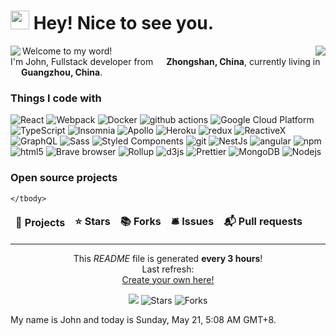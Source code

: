 <h1><img src="https://emojis.slackmojis.com/emojis/images/1531849430/4246/blob-sunglasses.gif?1531849430" width="30" /> Hey! Nice to see you.</h1>

<a href="https://github.com/JohnChan1017/JohnChan1017">
    <img align="left" src="https://github-readme-stats.vercel.app/api?username=JohnChan1017&show_icons=true&hide_title=false&&count_private=true&theme=radical" />
</a>
<a href="https://github.com/JohnChan1017/JohnChan1017">
    <img align="right" src="https://github-readme-stats.vercel.app/api/top-langs/?username=JohnChan1017&theme=buefy" />
</a>

<p>Welcome to my word! <br/> I'm John, Fullstack developer from <img src="https://cdn-icons-png.flaticon.com/512/197/197375.png" width="13" /> <b>Zhongshan, China</b>, currently living in <img src="https://cdn-icons-png.flaticon.com/512/197/197375.png" width="13"
    /> <b>Guangzhou, China</b>.
</p>
<h3>Things I code with</h3>
<p>
    <img alt="React" src="https://img.shields.io/badge/-React-45b8d8?style=flat-square&logo=react&logoColor=white" />
    <img alt="Webpack" src="https://img.shields.io/badge/-Webpack-8DD6F9?style=flat-square&logo=webpack&logoColor=white" />
    <img alt="Docker" src="https://img.shields.io/badge/-Docker-46a2f1?style=flat-square&logo=docker&logoColor=white" />
    <img alt="github actions" src="https://img.shields.io/badge/-Github_Actions-2088FF?style=flat-square&logo=github-actions&logoColor=white" />
    <img alt="Google Cloud Platform" src="https://img.shields.io/badge/-Google_Cloud_Platform-1a73e8?style=flat-square&logo=google-cloud&logoColor=white" />
    <img alt="TypeScript" src="https://img.shields.io/badge/-TypeScript-007ACC?style=flat-square&logo=typescript&logoColor=white" />
    <img alt="Insomnia" src="https://img.shields.io/badge/-Insomnia-5849BE?style=flat-square&logo=insomnia&logoColor=white" />
    <img alt="Apollo" src="https://img.shields.io/badge/-Apollo%20GraphQL-311C87?style=flat-square&logo=apollo-graphql&logoColor=white" />
    <img alt="Heroku" src="https://img.shields.io/badge/-Heroku-430098?style=flat-square&logo=heroku&logoColor=white" />
    <img alt="redux" src="https://img.shields.io/badge/-Redux-764ABC?style=flat-square&logo=redux&logoColor=white" />
    <img alt="ReactiveX" src="https://img.shields.io/badge/-RxJs-B7178C?style=flat-square&logo=reactivex&logoColor=white" />
    <img alt="GraphQL" src="https://img.shields.io/badge/-GraphQL-E10098?style=flat-square&logo=graphql&logoColor=white" />
    <img alt="Sass" src="https://img.shields.io/badge/-Sass-CC6699?style=flat-square&logo=sass&logoColor=white" />
    <img alt="Styled Components" src="https://img.shields.io/badge/-Styled_Components-db7092?style=flat-square&logo=styled-components&logoColor=white" />
    <img alt="git" src="https://img.shields.io/badge/-Git-F05032?style=flat-square&logo=git&logoColor=white" />
    <img alt="NestJs" src="https://img.shields.io/badge/-NestJs-ea2845?style=flat-square&logo=nestjs&logoColor=white" />
    <img alt="angular" src="https://img.shields.io/badge/-Angular-DD0031?style=flat-square&logo=angular&logoColor=white" />
    <img alt="npm" src="https://img.shields.io/badge/-NPM-CB3837?style=flat-square&logo=npm&logoColor=white" />
    <img alt="html5" src="https://img.shields.io/badge/-HTML5-E34F26?style=flat-square&logo=html5&logoColor=white" />
    <img alt="Brave browser" src="https://img.shields.io/badge/-Brave_Browser-FB542B?style=flat-square&logo=brave&logoColor=white" />
    <img alt="Rollup" src="https://img.shields.io/badge/-Rollup-EC4A3F?style=flat-square&logo=rollup.js&logoColor=white" />
    <img alt="d3js" src="https://img.shields.io/badge/-D3.js-F9A03C?style=flat-square&logo=d3.js&logoColor=white" />
    <img alt="Prettier" src="https://img.shields.io/badge/-Prettier-F7B93E?style=flat-square&logo=prettier&logoColor=white" />
    <img alt="MongoDB" src="https://img.shields.io/badge/-MongoDB-13aa52?style=flat-square&logo=mongodb&logoColor=white" />
    <img alt="Nodejs" src="https://img.shields.io/badge/-Nodejs-43853d?style=flat-square&logo=Node.js&logoColor=white" />
</p>
<h3>Open source projects</h3>
<table>
    <thead align="center">
        <tr border: none;>
            <td><b>🎁 Projects</b></td>
            <td><b>⭐ Stars</b></td>
            <td><b>📚 Forks</b></td>
            <td><b>🛎 Issues</b></td>
            <td><b>📬 Pull requests</b></td>
        </tr>
    </thead>
    <tbody>

    </tbody>
</table>


------------
<p align="center">This <i>README</i> file is generated <b>every 3 hours</b>!<br/>Last refresh: <br /><a href="https://medium.com/@th.guibert/how-to-create-a-self-updating-readme-md-for-your-github-profile-f8b05744ca91">Create
        your own here!</a></p>
<p align="center">
    <img src="https://github.com/thmsgbrt/thmsgbrt/workflows/README%20build/badge.svg" />
    <img alt="Stars" src="https://img.shields.io/github/stars/thmsgbrt/thmsgbrt?style=flat-square&labelColor=343b41" />
    <img alt="Forks" src="https://img.shields.io/github/forks/thmsgbrt/thmsgbrt?style=flat-square&labelColor=343b41" />
</p>

My name is John and today is Sunday, May 21, 5:08 AM GMT+8.